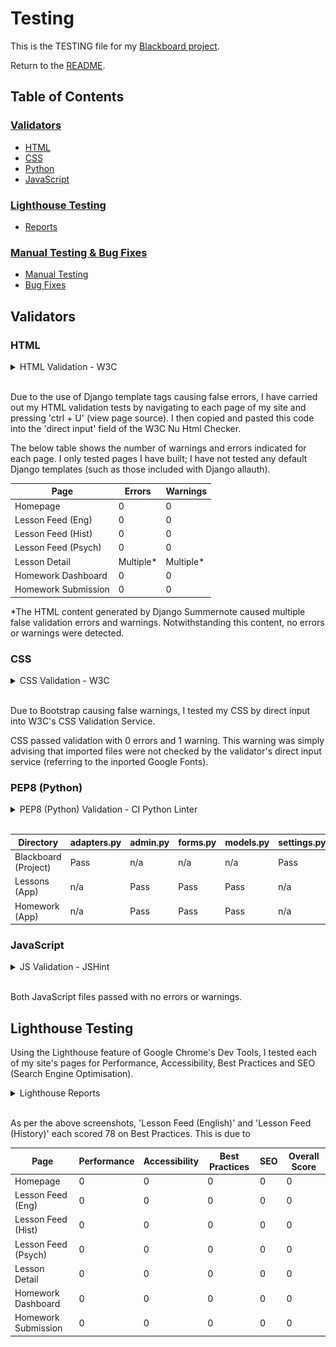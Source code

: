 # Testing
This is the TESTING file for my [Blackboard project](https://pp4-blackboard-784826d2762e.herokuapp.com/).

Return to the [README](/README.md). 

## Table of Contents
### [Validators](#validators)
* [HTML](#html)
* [CSS](#css)
* [Python](#Python)
* [JavaScript](#javascript)
### [Lighthouse Testing](#lighthouse-reports)
* [Reports](#reports)
### [Manual Testing & Bug Fixes](#manual-testing--bug-fixes)
* [Manual Testing](#manual-testing)
* [Bug Fixes](#bug-fixes)

## Validators

### HTML

<details>
<summary> HTML Validation - W3C </summary>

![Screenshot of HTML Validation from W3C](/_readme-docs/images/validator_html.png)
</details>
<br>

Due to the use of Django template tags causing false errors, I have carried out my HTML validation tests by navigating to each page of my site and pressing 'ctrl + U' (view page source). I then copied and pasted this code into the 'direct input' field of the W3C Nu Html Checker.

The below table shows the number of warnings and errors indicated for each page. I only tested pages I have built; I have not tested any default Django templates (such as those included with Django allauth).

| **Page** | **Errors** | **Warnings**|
| --- | --- | --- |
| Homepage | 0 | 0 |
| Lesson Feed (Eng) | 0 | 0 |
| Lesson Feed (Hist) | 0 | 0 |
| Lesson Feed (Psych) | 0 | 0 |
| Lesson Detail | Multiple* | Multiple* |
| Homework Dashboard | 0 | 0 |
| Homework Submission | 0 | 0 |

*The HTML content generated by Django Summernote caused multiple false validation errors and warnings. Notwithstanding this content, no errors or warnings were detected.

### CSS

<details>
<summary> CSS Validation - W3C </summary>

![Screenshot of HTML Validation from W3C](/_readme-docs/images/validator_css.png)
</details>
<br>

Due to Bootstrap causing false warnings, I tested my CSS by direct input into W3C's CSS Validation Service.

CSS passed validation with 0 errors and 1 warning. This warning was simply advising that imported files were not checked by the validator's direct input service (referring to the inported Google Fonts).

### PEP8 (Python)

<details>
<summary> PEP8 (Python) Validation - CI Python Linter </summary>
<br>
blackboard/adapters.py:

![Screenshot of Python Validation for blackboard/adapters](/_readme-docs/images/validator_python_blackboard_adapters.png)

blackboard/settings.py:

![Screenshot of Python Validation for blackboard/settings](/_readme-docs/images/validator_python_blackboard_settings.png)

blackboard/urls.py:

![Screenshot of Python Validation for blackboard/urls](/_readme-docs/images/validator_python_blackboard_urls.png)

blackboard/views.py:

![Screenshot of Python Validation for blackboard/views](/_readme-docs/images/validator_python_blackboard_views.png)

homework/admin.py:

![Screenshot of Python Validation for homework/admin](/_readme-docs/images/validator_python_homework_admin.png)

homework/forms.py:

![Screenshot of Python Validation for homework/forms](/_readme-docs/images/validator_python_homework_forms.png)

homework/models.py:

![Screenshot of Python Validation for homework/models](/_readme-docs/images/validator_python_homework_models.png)

homework/urls.py:

![Screenshot of Python Validation for homework/urls](/_readme-docs/images/validator_python_homework_urls.png)

homework/views.py:

![Screenshot of Python Validation for homework/views](/_readme-docs/images/validator_python_homework_views.png)

lessons/admin.py:

![Screenshot of Python Validation for lessons/admin](/_readme-docs/images/validator_python_lessons_admin.png)

lessons/forms.py:

![Screenshot of Python Validation for lessons/forms](/_readme-docs/images/validator_python_lessons_forms.png)

lessons/models.py:

![Screenshot of Python Validation for lessons/models](/_readme-docs/images/validator_python_lessons_models.png)

lessons/urls.py:

![Screenshot of Python Validation for lessons/urls](/_readme-docs/images/validator_python_lessons_urls.png)

lessons/views.py:

![Screenshot of Python Validation for lessons/views](/_readme-docs/images/validator_python_lessons_views.png)
</details>
<br>

| **Directory** | **adapters.py** | **admin.py**| **forms.py** | **models.py** | **settings.py** | **urls.py** | **views.py** |
| --- | --- | --- | --- | --- | --- | --- | --- |
| Blackboard (Project) | Pass | n/a | n/a | n/a | Pass | Pass | Pass |
| Lessons (App) | n/a | Pass | Pass | Pass | n/a | Pass | Pass |
| Homework (App) | n/a | Pass | Pass | Pass | n/a | Pass | Pass |

### JavaScript

<details>
<summary> JS Validation - JSHint </summary>
<br>
comments.js:

![Screenshot of JS Validation for comments.js](/_readme-docs/images/validator_js_comments.png)

homework.js:

![Screenshot of JS Validation for homework.js](/_readme-docs/images/validator_js_homework.png)
</details>
<br>

Both JavaScript files passed with no errors or warnings.

## Lighthouse Testing

Using the Lighthouse feature of Google Chrome's Dev Tools, I tested each of my site's pages for Performance, Accessibility, Best Practices and SEO (Search Engine Optimisation).

<details>
<summary> Lighthouse Reports </summary>
<br>
Homepage (Authorised):

![Screenshot of Lighthouse Report for Homepage (Authorised)](/_readme-docs/images/lighthouse_homepage_auth.png)

Homepage (Unauthorised):

![Screenshot of Lighthouse Report for Homepage (Unauthorised)](/_readme-docs/images/lighthouse_homepage_unauth.png)

Lesson Feed (English):

![Screenshot of Lighthouse Report for Lesson Feed (English)](/_readme-docs/images/lighthouse_eng.png)

Lesson Feed (History):

![Screenshot of Lighthouse Report for Lesson Feed (History)](/_readme-docs/images/lighthouse_hist.png)

Lesson Feed (Psychology):

![Screenshot of Lighthouse Report for Lesson Feed (Psychology)](/_readme-docs/images/lighthouse_psych.png)

Homework Dashboard:

![Screenshot of Lighthouse Report for Homework Dashboard](/_readme-docs/images/lighthouse_homework-dashboard.png)

Homework Submission:

![Screenshot of Lighthouse Report for Homework Submission](/_readme-docs/images/lighthouse_homework-submission.png)

Login:

![Screenshot of Lighthouse Report for Login](/_readme-docs/images/lighthouse_login.png)

Logout:

![Screenshot of Lighthouse Report for Logout](/_readme-docs/images/lighthouse_logout.png)

Register:

![Screenshot of Lighthouse Report for Register](/_readme-docs/images/lighthouse_reg.png)
</details>
<br>

As per the above screenshots, 'Lesson Feed (English)' and 'Lesson Feed (History)' each scored 78 on Best Practices. This is due to 

| **Page** | **Performance** | **Accessibility**| **Best Practices** | **SEO** | **Overall Score** |
| --- | --- | --- | --- | --- | --- |
| Homepage | 0 | 0 | 0 | 0 | 0 |
| Lesson Feed (Eng) | 0 | 0 | 0 | 0 | 0 |
| Lesson Feed (Hist) | 0 | 0 | 0 | 0 | 0 |
| Lesson Feed (Psych) | 0 | 0 | 0 | 0 | 0 |
| Lesson Detail | 0 | 0 | 0 | 0 | 0 |
| Homework Dashboard | 0 | 0 | 0 | 0 | 0 |
| Homework Submission | 0 | 0 | 0 | 0 | 0 |